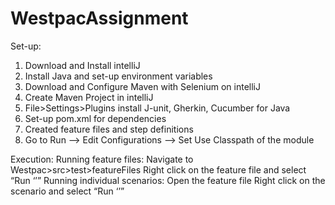 # WestpacAssignment

Set-up:
1. Download and Install intelliJ
2. Install Java and set-up environment variables
3. Download and Configure Maven with Selenium on intelliJ
4.   Create Maven Project in intelliJ
5.   File>Settings>Plugins install J-unit, Gherkin, Cucumber for Java
6.   Set-up pom.xml for dependencies
7.   Created feature files and step definitions
8.   Go to Run --> Edit Configurations --> Set  Use Classpath of the module 

Execution:
Running feature files:
Navigate to Westpac>src>test>featureFiles
Right click on the feature file and select “Run ‘<featurefile name>’”
Running individual scenarios:
Open the feature file
Right click on the scenario and select “Run ‘<scenario name>’”
